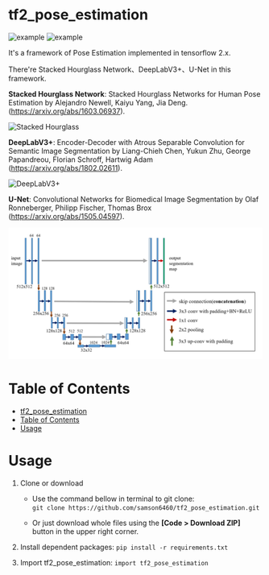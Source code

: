 # tf2_pose_estimation

![example](https://img.shields.io/badge/Python-3.x-blue.svg) ![example](https://img.shields.io/badge/Tensorflow-2.x-yellow.svg)

It's a framework of Pose Estimation implemented in tensorflow 2.x.

There're Stacked Hourglass Network、DeepLabV3+、U-Net in this framework.

**Stacked Hourglass Network**: Stacked Hourglass Networks for Human Pose Estimation by Alejandro Newell, Kaiyu Yang, Jia Deng. (https://arxiv.org/abs/1603.06937).

![Stacked Hourglass](https://media.arxiv-vanity.com/render-output/4613071/img/stacked-hg.png)

**DeepLabV3+**: Encoder-Decoder with Atrous Separable Convolution for Semantic Image Segmentation by Liang-Chieh Chen, Yukun Zhu, George Papandreou, Florian Schroff, Hartwig Adam (https://arxiv.org/abs/1802.02611).

![DeepLabV3+](https://imgs.developpaper.com/imgs/2068779560-9ebbf4c31e6837f3_articlex.png)

**U-Net**: Convolutional Networks for Biomedical Image Segmentation by Olaf Ronneberger, Philipp Fischer, Thomas Brox (https://arxiv.org/abs/1505.04597).

![U-Net](images/modified_unet.png)

# Table of Contents

- [tf2_pose_estimation](#tf2_pose_estimation)
- [Table of Contents](#table-of-contents)
- [Usage](#usage)

# Usage

1. Clone or download
    - Use the command bellow in terminal to git clone:    
    ```git clone https://github.com/samson6460/tf2_pose_estimation.git```

    - Or just download whole files using the **[Code > Download ZIP]** button in the upper right corner.
    
2. Install dependent packages: 
    ```pip install -r requirements.txt```

3. Import tf2_pose_estimation:
   ```import tf2_pose_estimation```